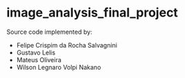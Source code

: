 # image_analysis_final_project

Source code implemented by:

- Felipe Crispim da Rocha Salvagnini
- Gustavo Lelis
- Mateus Oliveira
- Wilson Legnaro Volpi Nakano

